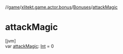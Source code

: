//[game](../../../index.md)/[xlitekt.game.actor.bonus](../index.md)/[Bonuses](index.md)/[attackMagic](attack-magic.md)

# attackMagic

[jvm]\
var [attackMagic](attack-magic.md): [Int](https://kotlinlang.org/api/latest/jvm/stdlib/kotlin/-int/index.html) = 0
